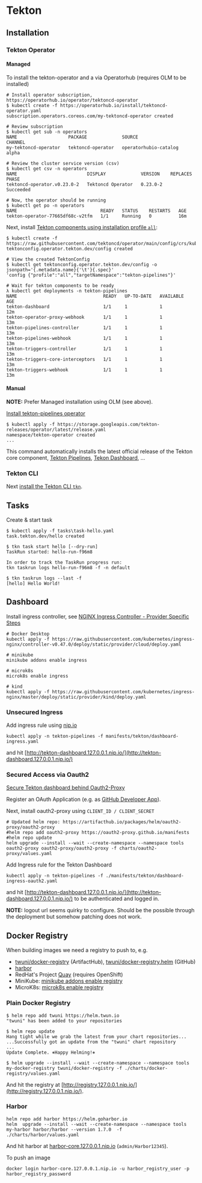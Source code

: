 # Tekton

## Installation

### Tekton Operator

#### Managed

To install the tekton-operator and a via Operatorhub (requires OLM to be installed)

```shell
# Install operator subscription, https://operatorhub.io/operator/tektoncd-operator
$ kubectl create -f https://operatorhub.io/install/tektoncd-operator.yaml
subscription.operators.coreos.com/my-tektoncd-operator created

# Review subscription
$ kubectl get sub -n operators
NAME                   PACKAGE             SOURCE                  CHANNEL
my-tektoncd-operator   tektoncd-operator   operatorhubio-catalog   alpha

# Review the cluster service version (csv)
$ kubectl get csv -n operators
NAME                          DISPLAY             VERSION    REPLACES   PHASE
tektoncd-operator.v0.23.0-2   Tektoncd Operator   0.23.0-2              Succeeded

# Now, the operator should be running
$ kubectl get po -n operators
NAME                               READY   STATUS    RESTARTS   AGE
tekton-operator-77665df68c-v2tfm   1/1     Running   0          16m
```

Next, install [Tekton components using installation profile `all`](https://github.com/tektoncd/operator#install-tektoncd-operator):

```shell
$ kubectl create -f https://raw.githubusercontent.com/tektoncd/operator/main/config/crs/kubernetes/config/all/operator_v1alpha1_config_cr.yaml
tektonconfig.operator.tekton.dev/config created

# View the created TektonConfig
$ kubectl get tektonconfig.operator.tekton.dev/config -o jsonpath='{.metadata.name}{'\t'}{.spec}'
'config {"profile":"all","targetNamespace":"tekton-pipelines"}'

# Wait for tekton components to be ready
λ kubectl get deployments -n tekton-pipelines
NAME                                READY   UP-TO-DATE   AVAILABLE   AGE
tekton-dashboard                    1/1     1            1           12m
tekton-operator-proxy-webhook       1/1     1            1           13m
tekton-pipelines-controller         1/1     1            1           13m
tekton-pipelines-webhook            1/1     1            1           13m
tekton-triggers-controller          1/1     1            1           13m
tekton-triggers-core-interceptors   1/1     1            1           13m
tekton-triggers-webhook             1/1     1            1           13m
```

#### Manual

**NOTE:** Prefer Managed installation using OLM (see above).

[Install tekton-pipelines operator](https://github.com/tektoncd/operator#install-tektoncd-operator)

```shell
$ kubectl apply -f https://storage.googleapis.com/tekton-releases/operator/latest/release.yaml
namespace/tekton-operator created
...
```

This command automatically installs the latest official release of the Tekton core component, [Tekton Pipelines](https://github.com/tektoncd/pipeline), [Tekon Dashboard](https://github.com/tektoncd/dashboard), ...

### Tekton CLI

Next [install the Tekton CLI `tkn`](https://tekton.dev/docs/getting-started/#set-up-the-cli).

## Tasks

Create & start task

```shell
$ kubectl apply -f tasks\task-hello.yaml
task.tekton.dev/hello created

$ tkn task start hello [--dry-run]
TaskRun started: hello-run-f96m8

In order to track the TaskRun progress run:
tkn taskrun logs hello-run-f96m8 -f -n default

$ tkn taskrun logs --last -f
[hello] Hello World!
```

## Dashboard

Install ingress controller, see [NGINX Ingress Controller - Provider Specific Steps](https://kubernetes.github.io/ingress-nginx/deploy/#provider-specific-steps)

```shell
# Docker Desktop
kubectl apply -f https://raw.githubusercontent.com/kubernetes/ingress-nginx/controller-v0.47.0/deploy/static/provider/cloud/deploy.yaml

# minikube
minikube addons enable ingress

# microk8s
microk8s enable ingress

# kind
kubectl apply -f https://raw.githubusercontent.com/kubernetes/ingress-nginx/master/deploy/static/provider/kind/deploy.yaml
```

### Unsecured Ingress

Add ingress rule using [nip.io](https://nip.io)

```shell
kubectl apply -n tekton-pipelines -f manifests/tekton/dashboard-ingress.yaml
```

and hit [http://tekton-dashboard.127.0.0.1.nip.io/](http://tekton-dashboard.127.0.0.1.nip.io/)

### Secured Access via Oauth2

[Secure Tekton dashboard behind Oauth2-Proxy](https://github.com/tektoncd/dashboard/blob/main/docs/walkthrough/walkthrough-oauth2-proxy.md)

Register an OAuth Application (e.g. as [GitHub Developer App](https://github.com/settings/developers)).

Next, install oauth2-proxy using `CLIENT_ID / CLIENT_SECRET`

```shell
# Updated helm repo: https://artifacthub.io/packages/helm/oauth2-proxy/oauth2-proxy
#helm repo add oauth2-proxy https://oauth2-proxy.github.io/manifests
#helm repo update
helm upgrade --install --wait --create-namespace --namespace tools oauth2-proxy oauth2-proxy/oauth2-proxy -f charts/oauth2-proxy/values.yaml
```

Add Ingress rule for the Tekton Dashboard

```shell
kubectl apply -n tekton-pipelines -f ./manifests/tekton/dashboard-ingress-oauth2.yaml
```

and hit [http://tekton-dashboard.127.0.0.1.nip.io/](http://tekton-dashboard.127.0.0.1.nip.io/) to be authenticated and logged in.

**NOTE:** logout url seems quirky to configure. Should be the possible through the deployment but somehow patching does not work.

## Docker Registry

When building images we need a registry to push to, e.g.

- [twuni/docker-registry](https://artifacthub.io/packages/helm/twuni/docker-registry) (ArtifactHub), [twuni/docker-registry.helm](https://github.com/twuni/docker-registry.helm) (GitHub)
- [harbor](https://artifacthub.io/packages/helm/harbor/harbor)
- RedHat's Project [Quay](https://github.com/quay/quay-operator) (requires OpenShift)
- MiniKube: [minikube addons enable registry](https://minikube.sigs.k8s.io/docs/handbook/registry/)
- MicroK8s: [microk8s enable registry](https://microk8s.io/docs/registry-built-in)

### Plain Docker Registry

```shell
$ helm repo add twuni https://helm.twun.io
"twuni" has been added to your repositories

$ helm repo update
Hang tight while we grab the latest from your chart repositories...
...Successfully got an update from the "twuni" chart repository
...
Update Complete. ⎈Happy Helming!⎈

$ helm upgrade --install --wait --create-namespace --namespace tools my-docker-registry twuni/docker-registry -f ./charts/docker-registry/values.yaml
```

And hit the registry at [http://registry.127.0.0.1.nip.io/](http://registry.127.0.0.1.nip.io/).

### Harbor

```shell
helm repo add harbor https://helm.goharbor.io
helm  upgrade --install --wait --create-namespace --namespace tools my-harbor harbor/harbor --version 1.7.0  -f ./charts/harbor/values.yaml
```

And hit harbor at [harbor-core.127.0.0.1.nip.io](https://harbor-core.127.0.0.1.nip.io/) (`admin/Harbor12345`).

To push an image

```shell
docker login harbor-core.127.0.0.1.nip.io -u harbor_registry_user -p harbor_registry_password
```

